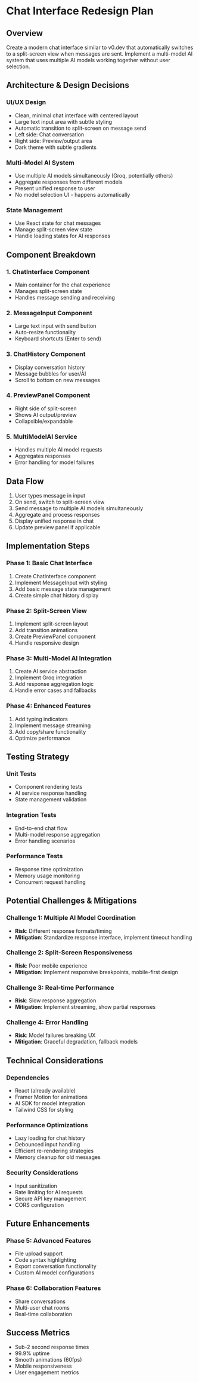 # Chat Interface Redesign Plan

## Overview
Create a modern chat interface similar to v0.dev that automatically switches to a split-screen view when messages are sent. Implement a multi-model AI system that uses multiple AI models working together without user selection.

## Architecture & Design Decisions

### UI/UX Design
- Clean, minimal chat interface with centered layout
- Large text input area with subtle styling
- Automatic transition to split-screen on message send
- Left side: Chat conversation
- Right side: Preview/output area
- Dark theme with subtle gradients

### Multi-Model AI System
- Use multiple AI models simultaneously (Groq, potentially others)
- Aggregate responses from different models
- Present unified response to user
- No model selection UI - happens automatically

### State Management
- Use React state for chat messages
- Manage split-screen view state
- Handle loading states for AI responses

## Component Breakdown

### 1. ChatInterface Component
- Main container for the chat experience
- Manages split-screen state
- Handles message sending and receiving

### 2. MessageInput Component
- Large text input with send button
- Auto-resize functionality
- Keyboard shortcuts (Enter to send)

### 3. ChatHistory Component
- Display conversation history
- Message bubbles for user/AI
- Scroll to bottom on new messages

### 4. PreviewPanel Component
- Right side of split-screen
- Shows AI output/preview
- Collapsible/expandable

### 5. MultiModelAI Service
- Handles multiple AI model requests
- Aggregates responses
- Error handling for model failures

## Data Flow

1. User types message in input
2. On send, switch to split-screen view
3. Send message to multiple AI models simultaneously
4. Aggregate and process responses
5. Display unified response in chat
6. Update preview panel if applicable

## Implementation Steps

### Phase 1: Basic Chat Interface
1. Create ChatInterface component
2. Implement MessageInput with styling
3. Add basic message state management
4. Create simple chat history display

### Phase 2: Split-Screen View
1. Implement split-screen layout
2. Add transition animations
3. Create PreviewPanel component
4. Handle responsive design

### Phase 3: Multi-Model AI Integration
1. Create AI service abstraction
2. Implement Groq integration
3. Add response aggregation logic
4. Handle error cases and fallbacks

### Phase 4: Enhanced Features
1. Add typing indicators
2. Implement message streaming
3. Add copy/share functionality
4. Optimize performance

## Testing Strategy

### Unit Tests
- Component rendering tests
- AI service response handling
- State management validation

### Integration Tests
- End-to-end chat flow
- Multi-model response aggregation
- Error handling scenarios

### Performance Tests
- Response time optimization
- Memory usage monitoring
- Concurrent request handling

## Potential Challenges & Mitigations

### Challenge 1: Multiple AI Model Coordination
- **Risk**: Different response formats/timing
- **Mitigation**: Standardize response interface, implement timeout handling

### Challenge 2: Split-Screen Responsiveness
- **Risk**: Poor mobile experience
- **Mitigation**: Implement responsive breakpoints, mobile-first design

### Challenge 3: Real-time Performance
- **Risk**: Slow response aggregation
- **Mitigation**: Implement streaming, show partial responses

### Challenge 4: Error Handling
- **Risk**: Model failures breaking UX
- **Mitigation**: Graceful degradation, fallback models

## Technical Considerations

### Dependencies
- React (already available)
- Framer Motion for animations
- AI SDK for model integration
- Tailwind CSS for styling

### Performance Optimizations
- Lazy loading for chat history
- Debounced input handling
- Efficient re-rendering strategies
- Memory cleanup for old messages

### Security Considerations
- Input sanitization
- Rate limiting for AI requests
- Secure API key management
- CORS configuration

## Future Enhancements

### Phase 5: Advanced Features
- File upload support
- Code syntax highlighting
- Export conversation functionality
- Custom AI model configurations

### Phase 6: Collaboration Features
- Share conversations
- Multi-user chat rooms
- Real-time collaboration

## Success Metrics
- Sub-2 second response times
- 99.9% uptime
- Smooth animations (60fps)
- Mobile responsiveness
- User engagement metrics